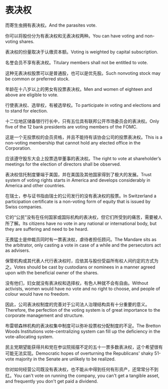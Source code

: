# 表决权

<p><span class="chinese">而寄生虫拥有表决权。</span><span class="english">And the parasites vote.</span></p>

<p><span class="chinese">你可以将股份分为有表决权和无表决权两种。</span><span class="english">You can have voting and non-voting shares.</span></p>

<p><span class="chinese">表决权的份量取决于认缴资本额。</span><span class="english">Voting is weighted by capital subscription.</span></p>

<p><span class="chinese">名誉会员不享有表决权。</span><span class="english">Titulary members shall not be entitled to vote.</span></p>

<p><span class="chinese">这种无表决权股票可以是普通股，也可以是优先股。</span><span class="english">Such nonvoting stock may be common or preferred stock.</span></p>

<p><span class="chinese">年龄在十八岁以上的男女有投票表决权。</span><span class="english">Men and women of eighteen and above are eligible to vote.</span></p>

<p><span class="chinese">行使表决权、选举权，有被选举权。</span><span class="english">To participate in voting and elections and to stand for election.</span></p>

<p><span class="chinese">十二位地区储备银行行长中，只有五位具有联邦公开市场委员会的表决权。</span><span class="english">Only five of the 12 bank presidents are voting members of the FOMC.</span></p>

<p><span class="chinese">这是一个无投票权的会员资格，并且不能持有该协会公司的投票表决权。</span><span class="english">This is a non-voting membership that cannot hold any elected office in the Corporation.</span></p>

<p><span class="chinese">应该遵守股东大会上投票选举董事的表决权。</span><span class="english">The right to vote at shareholder’s meetings for the election of directors shall be observed.</span></p>

<p><span class="chinese">表决权信托制度肇端于美国，并在美国及其他国家得到了极大的发展。</span><span class="english">Trust system of voting rights starts in America and develops considerably in America and other countries.</span></p>

<p><span class="chinese">在瑞士，参与证书指由瑞士的公司发行的没有表决权的股票。</span><span class="english">In Switzerland a participation certificate is a non-voting form of equity that is issued by Swiss companies.</span></p>

<p><span class="chinese">它的“公民”没有在任何国家或国际机构的表决权，但它们所受到的痛苦，需要被人所了解。</span><span class="english">Its citizens have no vote in any national or international body, but they are suffering and need to be heard.</span></p>

<p><span class="chinese">无畏猛士是仲裁员同时有一票表决权，虐待者担任顾问。</span><span class="english">The Mandare sits as the arbitrator, only casting a vote in case of a while and the persecutors act as advisers.</span></p>

<p><span class="chinese">保管机构或其代表人代行表决权时，应依其与股份受益所有权人间约定的方式为之。</span><span class="english">Votes should be cast by custodians or nominees in a manner agreed upon with the beneficial owner of the shares.</span></p>

<p><span class="chinese">没有他们，妇女就没有表决权和选择权，有色人种就不会有自由。</span><span class="english">Without activists, women would have no vote and no right to choose, and people of colour would have no freedom.</span></p>

<p><span class="chinese">因此，公司表决权制度的完善对于公司法人治理结构具有十分重要的意义。</span><span class="english">Therefore, the perfection of the voting system is of great importance to the corporate management and structure.</span></p>

<p><span class="chinese">布雷顿森林机构的表决权集中制度可以弥补投票权分配制度的不足。</span><span class="english">The Bretton Woods Institutions vote-centralizing system can fill up the deficiency in the vote-allocating system.</span></p>

<p><span class="chinese">民主党期望能获得共和党在参议院摇摆不定的五十一票多数表决权，这个希望很有可能无法实现。</span><span class="english">Democratic hopes of overturning the Republicans' shaky 51-vote majority in the Senate are unlikely to be realized.</span></p>

<p><span class="chinese">你对如何经营公司既没有表决权，也不能从中得到任何有形资产，还常常分不到红。</span><span class="english">You can't vote on running the company, you can't get a tangible asset, and frequently you don't get paid a dividend.</span></p>

